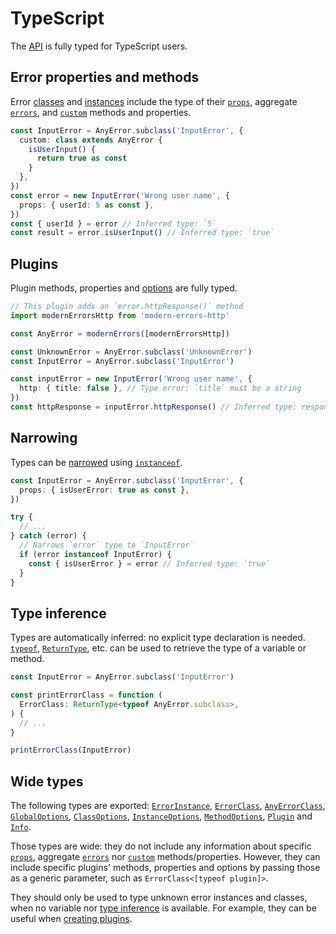 # TypeScript

The [API](../README.md#api) is fully typed for TypeScript users.

## Error properties and methods

Error [classes](../README.md#error-classes) and
[instances](../README.md#simple-errors) include the type of their
[`props`](../README.md#error-instance-properties), aggregate
[`errors`](../README.md#aggregate-errors), and
[`custom`](../README.md#class-custom-logic) methods and properties.

```ts
const InputError = AnyError.subclass('InputError', {
  custom: class extends AnyError {
    isUserInput() {
      return true as const
    }
  },
})
const error = new InputError('Wrong user name', {
  props: { userId: 5 as const },
})
const { userId } = error // Inferred type: `5`
const result = error.isUserInput() // Inferred type: `true`
```

## Plugins

Plugin methods, properties and [options](../README.md#plugin-options) are fully
typed.

```ts
// This plugin adds an `error.httpResponse()` method
import modernErrorsHttp from 'modern-errors-http'

const AnyError = modernErrors([modernErrorsHttp])

const UnknownError = AnyError.subclass('UnknownError')
const InputError = AnyError.subclass('InputError')

const inputError = new InputError('Wrong user name', {
  http: { title: false }, // Type error: `title` must be a string
})
const httpResponse = inputError.httpResponse() // Inferred type: response object
```

## Narrowing

Types can be
[narrowed](https://www.typescriptlang.org/docs/handbook/2/narrowing.html#instanceof-narrowing)
using [`instanceof`](../README.md#check-error-classes).

```ts
const InputError = AnyError.subclass('InputError', {
  props: { isUserError: true as const },
})

try {
  // ...
} catch (error) {
  // Narrows `error` type to `InputError`
  if (error instanceof InputError) {
    const { isUserError } = error // Inferred type: `true`
  }
}
```

## Type inference

Types are automatically inferred: no explicit type declaration is needed.
[`typeof`](https://www.typescriptlang.org/docs/handbook/2/typeof-types.html),
[`ReturnType`](https://www.typescriptlang.org/docs/handbook/utility-types.html#returntypetype),
etc. can be used to retrieve the type of a variable or method.

```ts
const InputError = AnyError.subclass('InputError')

const printErrorClass = function (
  ErrorClass: ReturnType<typeof AnyError.subclass>,
) {
  // ...
}

printErrorClass(InputError)
```

## Wide types

The following types are exported:
[`ErrorInstance`](../README.md#new-anyerrormessage-options),
[`ErrorClass`](../README.md#error-classes),
[`AnyErrorClass`](../README.md#anyerror),
[`GlobalOptions`](../README.md#modernerrorsplugins-options),
[`ClassOptions`](../README.md#anyerrorsubclassname-options),
[`InstanceOptions`](../README.md#new-anyerrormessage-options),
[`MethodOptions`](../README.md#plugin-options),
[`Plugin`](../README.md#plugins-1) and [`Info`](plugins.md#info-1).

Those types are wide: they do not include any information about specific
[`props`](../README.md#error-instance-properties), aggregate
[`errors`](../README.md#aggregate-errors) nor
[`custom`](../README.md#class-custom-logic) methods/properties. However, they
can include specific plugins' methods, properties and options by passing those
as a generic parameter, such as `ErrorClass<[typeof plugin]>`.

They should only be used to type unknown error instances and classes, when no
variable nor [type inference](#type-inference) is available. For example, they
can be useful when [creating plugins](plugins.md#typescript).
